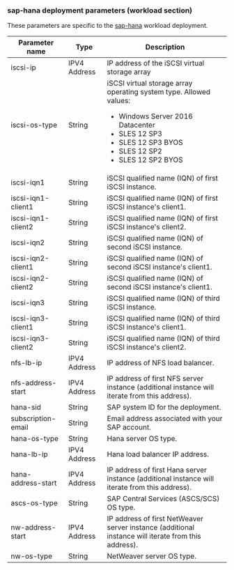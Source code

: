 
### sap-hana deployment parameters (workload section)

These parameters are specific to the [sap-hana](../archetypes/sap-hana/archetype.test.json) workload deployment.

| **Parameter name**            | **Type**               | **Description**                                                                                                                                                                                                                                                                                                                                     |
|-------------------------------|------------------------|-----------------------------------------------------------------------------------------------------------------------------------------------------------------------------------------------------------------------------------------------------------------------------------------------------------------------------------------------------|
| iscsi-ip                      | IPV4 Address           | IP address of the iSCSI virtual storage array    |  
| iscsi-os-type                 | String                 | iSCSI virtual storage array operating system type. Allowed values: <ul><li>Windows Server 2016 Datacenter</li><li>SLES 12 SP3</li><li>SLES 12 SP3 BYOS</li><li>SLES 12 SP2</li><li>SLES 12 SP2 BYOS</li></ul>   |
| iscsi-iqn1                    | String                 | iSCSI qualified name (IQN) of first iSCSI instance.     |
| iscsi-iqn1-client1            | String                 | iSCSI qualified name (IQN) of first iSCSI instance's client1.     |
| iscsi-iqn1-client2            | String                 | iSCSI qualified name (IQN) of first iSCSI instance's client2.     |
| iscsi-iqn2                    | String                 | iSCSI qualified name (IQN) of second iSCSI instance.     |
| iscsi-iqn2-client1            | String                 | iSCSI qualified name (IQN) of second iSCSI instance's client1.     |
| iscsi-iqn2-client2            | String                 | iSCSI qualified name (IQN) of second iSCSI instance's client1.     |
| iscsi-iqn3                    | String                 | iSCSI qualified name (IQN) of third iSCSI instance.     |
| iscsi-iqn3-client1            | String                 | iSCSI qualified name (IQN) of third  iSCSI instance's client1.     |
| iscsi-iqn3-client2            | String                 | iSCSI qualified name (IQN) of third iSCSI instance's client2.     |
| nfs-lb-ip                     | IPV4 Address           | IP address of NFS load balancer.     |
| nfs-address-start             | IPV4 Address           | IP address of first NFS server instance (additional instance will iterate from this address).    |
| hana-sid                      | String                 | SAP system ID for the deployment.     |
| subscription-email            | String                 | Email address associated with your SAP account.   |
| hana-os-type                  | String                 | Hana server OS type.            |
| hana-lb-ip                    | IPV4 Address           | Hana load balancer IP address.    |
| hana-address-start            | IPV4 Address           | IP address of first Hana server instance (additional instance will iterate from this address).    |
| ascs-os-type                  | String                 | SAP Central Services (ASCS/SCS) OS type.    |
| nw-address-start              | IPV4 Address           | IP address of first NetWeaver server instance (additional instance will iterate from this address).    |
| nw-os-type                    | String                 | NetWeaver server OS type.    |
